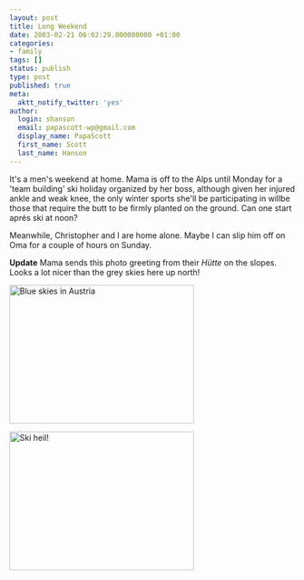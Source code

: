 ```yaml
---
layout: post
title: Long Weekend
date: 2003-02-21 06:02:29.000000000 +01:00
categories:
- family
tags: []
status: publish
type: post
published: true
meta:
  aktt_notify_twitter: 'yes'
author:
  login: shanson
  email: papascott-wp@gmail.com
  display_name: PapaScott
  first_name: Scott
  last_name: Hanson
---
```

<p>It's a men's weekend at home. Mama is off to the Alps until Monday for a 'team building' ski holiday organized by her boss, although given her injured ankle and weak knee, the only winter sports she'll be participating in willbe those that require the butt to be firmly planted on the ground. Can one start aprés ski at noon?</p>
<p>Meanwhile, Christopher and I are home alone. Maybe I can slip him off on Oma for a couple of hours on Sunday. </p>
<p><b>Update</b> Mama sends this photo greeting from their <em>Hütte</em> on the slopes. Looks a lot nicer than the grey skies here up north! </p>
<p><img alt="Blue skies in Austria" src="https://www.papascott.de/wordpress/wp-content/uploads/2003/02/berge2.jpg" width="325" height="244" border="0" /></p>
<p><img alt="Ski heil!" src="https://www.papascott.de/wordpress/wp-content/uploads/2003/02/skiheil.jpg" width="325" height="244" border="0" /></p>
